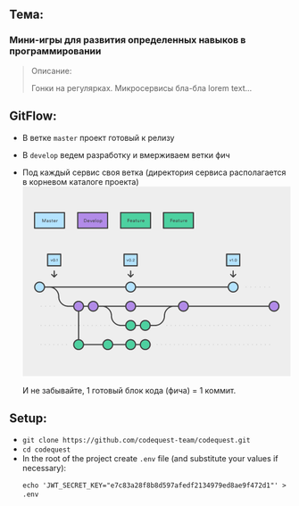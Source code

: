 ## Тема:
### Мини-игры для развития определенных навыков в программировании
>  Описание:
>
>  Гонки на регулярках.
>  Микросервисы бла-бла lorem text...

## GitFlow:
- В ветке `master` проект готовый к релизу
- В `develop` ведем разработку и вмерживаем ветки фич
- Под каждый сервис своя ветка
(директория сервиса располагается в корневом каталоге проекта)
![gitflow](./.readme-static/gitflow.jpg)

  И не забывайте, 1 готовый блок кода (фича) = 1 коммит.


## Setup:
- `git clone https://github.com/codequest-team/codequest.git`
- `cd codequest`
- In the root of the project create `.env` file (and substitute your values if necessary):
  ```
  echo 'JWT_SECRET_KEY="e7c83a28f8b8d597afedf2134979ed8ae9f472d1"' > .env
  ```

